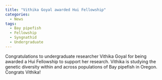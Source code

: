 ```yaml
---
title: "Vithika Goyal awarded Hui Fellowship"
categories:
  - News
tags:
  - Bay pipefish
  - Fellowship
  - Syngnathid
  - Undergraduate
---
```


Congratulations to undergraduate researcher Vithika Goyal for being awarded a Hui Fellowship to support her research. Vithika is studying the genetic diversity within and across populations of Bay pipefish in Oregon. Congrats Vithika!
